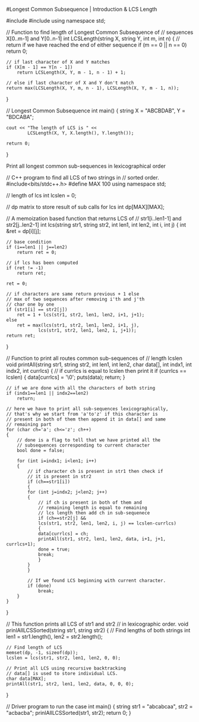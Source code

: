 #Longest Common Subsequence | Introduction & LCS Length


#include <iostream>
#include <string>
using namespace std;

// Function to find length of Longest Common Subsequence of
// sequences X[0..m-1] and Y[0..n-1]
int LCSLength(string X, string Y, int m, int n)
{
	// return if we have reached the end of either sequence
	if (m == 0 || n == 0)
		return 0;

	// if last character of X and Y matches
	if (X[m - 1] == Y[n - 1])
		return LCSLength(X, Y, m - 1, n - 1) + 1;

	// else if last character of X and Y don't match
	return max(LCSLength(X, Y, m, n - 1), LCSLength(X, Y, m - 1, n));
}

// Longest Common Subsequence
int main()
{
	string X = "ABCBDAB", Y = "BDCABA";

	cout << "The length of LCS is " <<
			LCSLength(X, Y, X.length(), Y.length());

	return 0;
}


Print all longest common sub-sequences in lexicographical order

// C++ program to find all LCS of two strings in 
// sorted order. 
#include<bits/stdc++.h> 
#define MAX 100 
using namespace std; 

// length of lcs 
int lcslen = 0; 

// dp matrix to store result of sub calls for lcs 
int dp[MAX][MAX]; 

// A memoization based function that returns LCS of 
// str1[i..len1-1] and str2[j..len2-1] 
int lcs(string str1, string str2, int len1, int len2, 
									int i, int j) 
{ 
	int &ret = dp[i][j]; 

	// base condition 
	if (i==len1 || j==len2) 
		return ret = 0; 

	// if lcs has been computed 
	if (ret != -1) 
		return ret; 

	ret = 0; 

	// if characters are same return previous + 1 else 
	// max of two sequences after removing i'th and j'th 
	// char one by one 
	if (str1[i] == str2[j]) 
		ret = 1 + lcs(str1, str2, len1, len2, i+1, j+1); 
	else
		ret = max(lcs(str1, str2, len1, len2, i+1, j), 
				lcs(str1, str2, len1, len2, i, j+1)); 
	return ret; 
} 

// Function to print all routes common sub-sequences of 
// length lcslen 
void printAll(string str1, string str2, int len1, int len2, 
			char data[], int indx1, int indx2, int currlcs) 
{ 
	// if currlcs is equal to lcslen then print it 
	if (currlcs == lcslen) 
	{ 
		data[currlcs] = '\0'; 
		puts(data); 
		return; 
	} 

	// if we are done with all the characters of both string 
	if (indx1==len1 || indx2==len2) 
		return; 

	// here we have to print all sub-sequences lexicographically, 
	// that's why we start from 'a'to'z' if this character is 
	// present in both of them then append it in data[] and same 
	// remaining part 
	for (char ch='a'; ch<='z'; ch++) 
	{ 
		// done is a flag to tell that we have printed all the 
		// subsequences corresponding to current character 
		bool done = false; 

		for (int i=indx1; i<len1; i++) 
		{ 
			// if character ch is present in str1 then check if 
			// it is present in str2 
			if (ch==str1[i]) 
			{ 
			for (int j=indx2; j<len2; j++) 
			{ 
				// if ch is present in both of them and 
				// remaining length is equal to remaining 
				// lcs length then add ch in sub-sequenece 
				if (ch==str2[j] && 
				lcs(str1, str2, len1, len2, i, j) == lcslen-currlcs) 
				{ 
				data[currlcs] = ch; 
				printAll(str1, str2, len1, len2, data, i+1, j+1, currlcs+1); 
				done = true; 
				break; 
				} 
			} 
			} 

			// If we found LCS beginning with current character. 
			if (done) 
				break; 
		} 
	} 
} 

// This function prints all LCS of str1 and str2 
// in lexicographic order. 
void prinlAllLCSSorted(string str1, string str2) 
{ 
	// Find lengths of both strings 
	int len1 = str1.length(), len2 = str2.length(); 

	// Find length of LCS 
	memset(dp, -1, sizeof(dp)); 
	lcslen = lcs(str1, str2, len1, len2, 0, 0); 

	// Print all LCS using recursive backtracking 
	// data[] is used to store individual LCS. 
	char data[MAX]; 
	printAll(str1, str2, len1, len2, data, 0, 0, 0); 
} 

// Driver program to run the case 
int main() 
{ 
	string str1 = "abcabcaa", str2 = "acbacba"; 
	prinlAllLCSSorted(str1, str2); 
	return 0; 
} 
